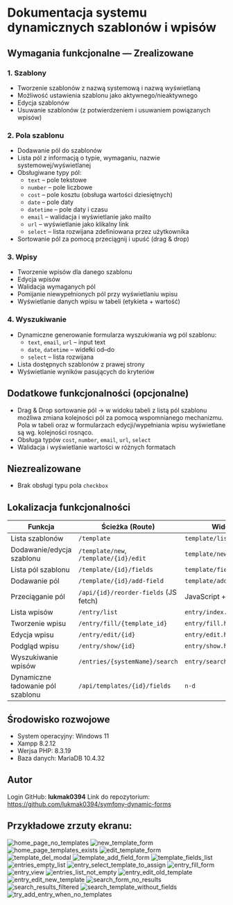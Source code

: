 # Dokumentacja systemu dynamicznych szablonów i wpisów

## Wymagania funkcjonalne — Zrealizowane

### 1. Szablony
- Tworzenie szablonów z nazwą systemową i nazwą wyświetlaną
- Możliwość ustawienia szablonu jako aktywnego/nieaktywnego
- Edycja szablonów
- Usuwanie szablonów (z potwierdzeniem i usuwaniem powiązanych wpisów)

### 2. Pola szablonu
- Dodawanie pól do szablonów
- Lista pól z informacją o typie, wymaganiu, nazwie systemowej/wyświetlanej
- Obsługiwane typy pól:
  - `text` – pole tekstowe
  - `number` – pole liczbowe
  - `cost` – pole kosztu (obsługa wartości dziesiętnych)
  - `date` – pole daty
  - `datetime` – pole daty i czasu
  - `email` – walidacja i wyświetlanie jako mailto
  - `url` – wyświetlanie jako klikalny link
  - `select` – lista rozwijana zdefiniowana przez użytkownika
- Sortowanie pól za pomocą przeciągnij i upuść (drag & drop)

### 3. Wpisy
- Tworzenie wpisów dla danego szablonu
- Edycja wpisów
- Walidacja wymaganych pól
- Pomijanie niewypełnionych pól przy wyświetlaniu wpisu
- Wyświetlanie danych wpisu w tabeli (etykieta + wartość)

### 4. Wyszukiwanie
- Dynamiczne generowanie formularza wyszukiwania wg pól szablonu:
  - `text`, `email`, `url` – input text
  - `date`, `datetime` – widełki od–do
  - `select` – lista rozwijana
- Lista dostępnych szablonów z prawej strony
- Wyświetlanie wyników pasujących do kryteriów

## Dodatkowe funkcjonalności (opcjonalne)
- Drag & Drop sortowanie pól -> w widoku tabeli z listą pól szablonu możliwa zmiana kolejności pól za pomocą wspomnianego mechanizmu.  Pola w tabeli oraz w formularzach edycji/wypełniania wpisu wyświetlane są wg. kolejności rosnąco.
- Obsługa typów `cost`, `number`, `email`, `url`, `select`
- Walidacja i wyświetlanie wartości w różnych formatach

## Niezrealizowane
- Brak obsługi typu pola `checkbox`

## Lokalizacja funkcjonalności

| Funkcja                        | Ścieżka (Route)                                | Widok (Twig)                        | Kontroler             |
|-------------------------------|-----------------------------------------------|-------------------------------------|------------------------|
| Lista szablonów               | `/template`                                   | `template/list.html.twig`          | `TemplateController`   |
| Dodawanie/edycja szablonu     | `/template/new`, `/template/{id}/edit`        | `template/new.html.twig`            | `TemplateController`   |
| Lista pól szablonu            | `/template/{id}/fields`                       | `template/fields.html.twig`    | `TemplateController`   |
| Dodawanie pól                 | `/template/{id}/add-field`                    | `template/add_field.html.twig`      | `TemplateController`   |
| Przeciąganie pól              | `/api/{id}/reorder-fields` (JS fetch)         | JavaScript + `Sortable.js`          | `ApiController`        |
| Lista wpisów                  | `/entry/list`                                 | `entry/index.html.twig`             | `EntryController`      |
| Tworzenie wpisu               | `/entry/fill/{template_id}`                   | `entry/fill.html.twig`              | `EntryController`      |
| Edycja wpisu                  | `/entry/edit/{id}`                            | `entry/edit.html.twig`              | `EntryController`      |
| Podgląd wpisu                 | `/entry/show/{id}`                            | `entry/show.html.twig`              | `EntryController`      |
| Wyszukiwanie wpisów           | `/entries/{systemName}/search`                | `entry/search.html.twig`            | `EntryController`   |
| Dynamiczne ładowanie pól szablonu          | `/api/templates/{id}/fields`                | `n-d`            | `ApiController`   |

## Środowisko rozwojowe
- System operacyjny: Windows 11
- Xampp 8.2.12
- Werjsa PHP: 8.3.19
- Baza danych: MariaDB 10.4.32

## Autor
Login GitHub: **lukmak0394**
Link do repozytorium: https://github.com/lukmak0394/symfony-dynamic-forms

## Przykładowe zrzuty ekranu:
![home_page_no_templates](https://github.com/user-attachments/assets/7ca2f1e7-8668-4930-8158-069467999722)
![new_template_form](https://github.com/user-attachments/assets/ee105069-5bd2-44a3-a0f0-d3d8ba0d39e5)
![home_page_templates_exists](https://github.com/user-attachments/assets/612be28f-3df5-46e9-9b90-f6874a3b0a50)
![edit_template_form](https://github.com/user-attachments/assets/08ff4c83-4791-43f0-b331-0ebec73b192b)
![template_del_modal](https://github.com/user-attachments/assets/bdf005fb-d496-4a66-b8bd-6b73e1461015)
![template_add_field_form](https://github.com/user-attachments/assets/cf02f3b0-0fcf-492e-ac53-30e9fa4d55ca)
![template_fields_list](https://github.com/user-attachments/assets/f2004740-75d3-4a03-9fb3-44f54db2ebb3)
![entries_empty_list](https://github.com/user-attachments/assets/6ef7cdfa-9aae-489e-9326-6ebc2ba26d23)
![entry_select_template_to_assign](https://github.com/user-attachments/assets/ab7446d8-9adb-4dbd-90cc-a7badb9ca4d5)
![entry_fill_form](https://github.com/user-attachments/assets/9f5eabb5-207c-4ab2-9739-5c2fd0323132)
![entry_view](https://github.com/user-attachments/assets/4d77c9f5-5535-4b58-b277-451a739e0455)
![entries_list_not_empty](https://github.com/user-attachments/assets/e229ee1a-bdce-4762-baa8-64ff0e7822ec)
![entry_edit_old_template](https://github.com/user-attachments/assets/7839e916-6811-4fed-aae5-9046482247c4)
![entry_edit_new_template](https://github.com/user-attachments/assets/4227a32a-8db2-4c62-883f-748e828436f5)
![search_form_no_results](https://github.com/user-attachments/assets/340f4f74-3c0b-43fe-ae7a-ed6b2aef988a)
![search_results_filtered](https://github.com/user-attachments/assets/23107534-6c03-47e0-a655-a6dd23ae42bd)
![search_template_without_fields](https://github.com/user-attachments/assets/92cffe0c-de6c-470d-8c64-206e94484837)
![try_add_entry_when_no_templates](https://github.com/user-attachments/assets/34a68d53-3bbb-4bd4-abbf-557154fa8c68)

